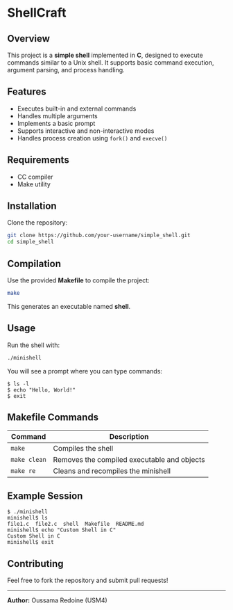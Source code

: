 # ShellCraft

## Overview
This project is a **simple shell** implemented in **C**, designed to execute commands similar to a Unix shell. It supports basic command execution, argument parsing, and process handling.

## Features
- Executes built-in and external commands
- Handles multiple arguments
- Implements a basic prompt
- Supports interactive and non-interactive modes
- Handles process creation using `fork()` and `execve()`

## Requirements
- CC compiler
- Make utility

## Installation
Clone the repository:
```sh
git clone https://github.com/your-username/simple_shell.git
cd simple_shell
```

## Compilation
Use the provided **Makefile** to compile the project:
```sh
make
```
This generates an executable named **shell**.

## Usage
Run the shell with:
```sh
./minishell
```
You will see a prompt where you can type commands:
```
$ ls -l
$ echo "Hello, World!"
$ exit
```

## Makefile Commands
| Command        | Description                                  |
|---------------|----------------------------------------------|
| `make`        | Compiles the shell                          |
| `make clean`  | Removes the compiled executable and objects |
| `make re`     | Cleans and recompiles the minishell             |

## Example Session
```
$ ./minishell
minishell$ ls
file1.c  file2.c  shell  Makefile  README.md
minishell$ echo "Custom Shell in C"
Custom Shell in C
minishell$ exit
```

## Contributing
Feel free to fork the repository and submit pull requests!

---
**Author:** Oussama Redoine (USM4)

